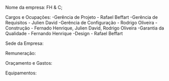 

Nome da empresa: FH & C;

Cargos e Ocupações: 
-Gerência de Projeto - Rafael Beffart
-Gerência de Requisitos - Julien David 
-Gerência de Configuração - Rodrigo Oliveira 
-Construção - Fernado Henrique, Julien David, Rodrigo Oliveira 
-Garantia da Qualidade - Fernando Henrique 
-Design - Rafael Beffart

Sede da Empresa:

Remuneração:

Oraçamento e Gastos:

Equipamentos:
